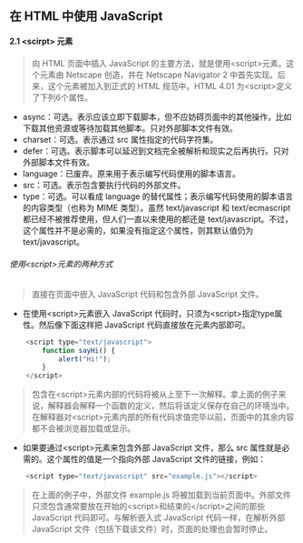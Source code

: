 ## 在 HTML 中使用 JavaScript

#### 2.1 \<scirpt> 元素
> 向 HTML 页面中插入 JavaScript 的主要方法，就是使用\<script>元素。这个元素由 Netscape 创造，并在 Netscape Navigator 2 中首先实现。后来，这个元素被加入到正式的 HTML 规范中。HTML 4.01 为\<script>定义了下列6个属性。
- async：可选。表示应该立即下载脚本，但不应妨碍页面中的其他操作，比如下载其他资源或等待加载其他脚本。只对外部脚本文件有效。
- charset：可选。表示通过 src 属性指定的代码字符集。
- defer：可选。表示脚本可以延迟到文档完全被解析和现实之后再执行。只对外部脚本文件有效。
- language：已废弃。原来用于表示编写代码使用的脚本语言。
- src：可选。表示包含要执行代码的外部文件。
- type：可选。可以看成 language 的替代属性；表示编写代码使用的脚本语言的内容类型（也称为 MIME 类型）。虽然 text/javascript 和 text/ecmascript 都已经不被推荐使用，但人们一直以来使用的都还是 text/javascript。不过，这个属性并不是必需的，如果没有指定这个属性，则其默认值仍为 text/javascript。
  
###### 使用\<script>元素的两种方式
> 直接在页面中嵌入 JavaScript 代码和包含外部 JavaScript 文件。
- 在使用\<script>元素嵌入 JavaScript 代码时，只须为\<script>指定type属性。然后像下面这样把 JavaScript 代码直接放在元素内部即可。
```javascript
    <script type="text/javascript">
        function sayHi() {
            alert("Hi!");
        }
    </script>
```
> 包含在\<script>元素内部的代码将被从上至下一次解释。拿上面的例子来说，解释器会解释一个函数的定义，然后将该定义保存在自己的环境当中。在解释器对\<script>元素内部的所有代码求值完毕以前，页面中的其余内容都不会被浏览器加载或显示。
- 如果要通过\<script>元素来包含外部 JavaScript 文件，那么 src 属性就是必需的。这个属性的值是一个指向外部 JavaScript 文件的链接，例如：
```javascript
    <script type="text/javascript" src="example.js"></script>
```
> 在上面的例子中，外部文件 example.js 将被加载到当前页面中。外部文件只须包含通常要放在开始的\<script>和结束的\</script>之间的那些JavaScript 代码即可。与解析嵌入式 JavaScript 代码一样，在解析外部 JavaScript 文件（包括下载该文件）时，页面的处理也会暂时停止。

